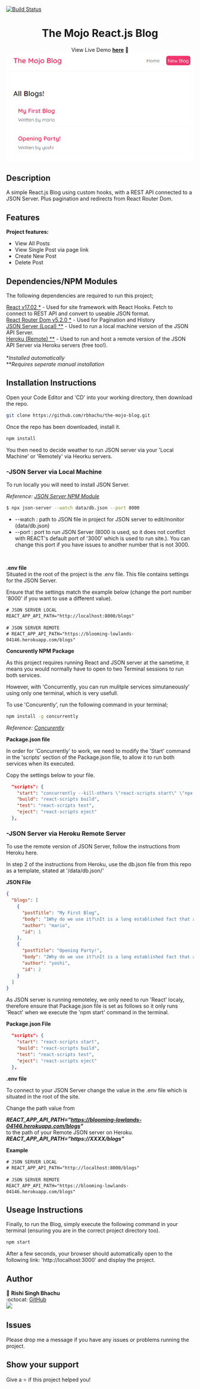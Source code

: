 [![Build Status](https://travis-ci.org/gelstudios/gitfiti.svg?branch=master)](https://travis-ci.org/gelstudios/gitfiti)

<h1 align="center">The Mojo React.js Blog</h1>
<div align="center">

View Live Demo **[here](https://rbhachu-the-mojo-blog.netlify.app/)** :rocket:
![Mojo Blog Preview](./src/images/mojo-blog.png)

</div>

## Description
<p>A simple React.js Blog using custom hooks, with a REST API connected to a JSON Server. Plus pagination and redirects from React Router Dom.</p>

## Features
**Project features:**
  <ul>
    <li>View All Posts</li>
    <li>View Single Post via page link</li>
    <li>Create New Post</li>
    <li>Delete Post</li>        
  </ul>

## Dependencies/NPM Modules
<p>The following dependencies are required to run this project;</p>

[React v17.02 *](https://www.npmjs.com/package/react) - Used for site framework with React Hooks. Fetch to connect to REST API and convert to useable JSON format.<br>
[React Router Dom v5.2.0 *](https://www.npmjs.com/package/react-router-dom) - Used for Pagination and History<br>
[JSON Server (Local) **](https://www.npmjs.com/package/json-server) - Used to run a local machine version of the JSON API Server.<br>
[Heroku (Remote) **](https://elements.heroku.com/buttons/eecs130/json-server-heroku) - Used to run and host a remote version of the JSON API Server via Heroku servers (free too!).<br><br>
*_Installed automatically_<br>
**_Requires seperate manual installation_


## Installation Instructions
<p>Open your Code Editor and 'CD' into your working directory, then download the repo.<p>

```sh
git clone https://github.com/rbhachu/the-mojo-blog.git
```
<p>Once the repo has been downloaded, install it.<p>

```sh
npm install
```

<p>You then need to decide weather to run JSON server via your 'Local Machine' or 'Remotely' via Heorku servers.<p>


### -JSON Server via Local Machine
<p>To run locally you will need to install JSON Server.</p>

*Reference: [JSON Server NPM Module](https://www.npmjs.com/package/json-server)*

```sh
$ npx json-server --watch data/db.json --port 8000
```
<ul>
  <li>--watch : path to JSON file in project for JSON server to edit/monitor (data/db.json)</li>
  <li>--port : port to run JSON Server (8000 is used, so it does not conflict with REACT's  default port of '3000' which is used to run site.). You can change this port if you have issues to another number that is not 3000.</li>
</ul>
<br>

__.env file__<br>
Situated in the root of the project is the .env file. This file contains settings for the JSON Server.

Ensure that the settings match the example below  (change the port number '8000' if you want to use a different value).

````
# JSON SERVER LOCAL
REACT_APP_API_PATH="http://localhost:8000/blogs"

# JSON SERVER REMOTE
# REACT_APP_API_PATH="https://blooming-lowlands-04146.herokuapp.com/blogs"
````

__Concurently NPM Package__
<p>As this project requires running React and JSON server at the sametime, it means you would normally have to open to two Terminal sessions to run both services.</p>
<p>However, with 'Concurrently, you can run mulitple services simutaneously' using only one terminal, which is very usefull.</p>
<p>To use 'Concurently', run the following command in your terminal;
</p>

````sh
npm install -g concurrently
````

*Reference: [Concurently](https://www.npmjs.com/package/concurrently)*


__Package.json file__
<p>In order for 'Concurrently' to work, we need to modify the 'Start' command in the 'scripts' section of the Package.json file, to allow it to run both services when its executed.
</p>
<p>Copy the settings below to your file.</p>

````json
  "scripts": {
    "start": "concurrently --kill-others \"react-scripts start\" \"npx json-server --watch data/db.json --port 8000\"",
    "build": "react-scripts build",
    "test": "react-scripts test",
    "eject": "react-scripts eject"
  },
````

### -JSON Server via Heroku Remote Server
<p>To use the remote version of JSON Server, follow the instructions from Heroku here.</p>

<p>In step 2 of the instructions from Heroku, use the db.json file from this repo as a template, sitated at '/data/db.json/'</p>

__JSON File__
````json
{
  "blogs": [
    {
      "postTitle": "My First Blog",
      "body": "1Why do we use it?\nIt is a long established fact that a reader will be distracted by the readable content of a page when looking at its layout. The point of using Lorem Ipsum is that it has a more-or-less normal distribution of letters, as opposed to using 'Content here, content here', making it look like readable English. Many desktop publishing packages and web page editors now use Lorem Ipsum as their default model text, and a search for 'lorem ipsum' will uncover many web sites still in their infancy. Various versions have evolved over the years, sometimes by accident, sometimes on purpose (injected humour and the like).\n\n\nWhere does it come from?\nContrary to popular belief, Lorem Ipsum is not simply random text. It has roots in a piece of classical Latin literature from 45 BC, making it over 2000 years old. Richard McClintock, a Latin professor at Hampden-Sydney College in Virginia, looked up one of the more obscure Latin words, consectetur, from a Lorem Ipsum passage, and going through the cites of the word in classical literature, discovered the undoubtable source. Lorem Ipsum comes from sections 1.10.32 and 1.10.33 of \"de Finibus Bonorum et Malorum\" (The Extremes of Good and Evil) by Cicero, written in 45 BC. This book is a treatise on the theory of ethics, very popular during the Renaissance. The first line of Lorem Ipsum, \"Lorem ipsum dolor sit amet..\", comes from a line in section 1.10.32.\n\nThe standard chunk of Lorem Ipsum used since the 1500s is reproduced below for those interested. Sections 1.10.32 and 1.10.33 from \"de Finibus Bonorum et Malorum\" by Cicero are also reproduced in their exact original form, accompanied by English versions from the 1914 translation by H. Rackham.\n\nWhere can I get some?\nThere are many variations of passages of Lorem Ipsum available, but the majority have suffered alteration in some form, by injected humour, or randomised words which don't look even slightly believable. If you are going to use a passage of Lorem Ipsum, you need to be sure there isn't anything embarrassing hidden in the middle of text. All the Lorem Ipsum generators on the Internet tend to repeat predefined chunks as necessary, making this the first true generator on the Internet. It uses a dictionary of over 200 Latin words, combined with a handful of model sentence structures, to generate Lorem Ipsum which looks reasonable. The generated Lorem Ipsum is therefore always free from repetition, injected humour, or non-characteristic words etc.",
      "author": "mario",
      "id": 1
    },
    {
      "postTitle": "Opening Party!",
      "body": "2Why do we use it?\nIt is a long established fact that a reader will be distracted by the readable content of a page when looking at its layout. The point of using Lorem Ipsum is that it has a more-or-less normal distribution of letters, as opposed to using 'Content here, content here', making it look like readable English. Many desktop publishing packages and web page editors now use Lorem Ipsum as their default model text, and a search for 'lorem ipsum' will uncover many web sites still in their infancy. Various versions have evolved over the years, sometimes by accident, sometimes on purpose (injected humour and the like).\n\n\nWhere does it come from?\nContrary to popular belief, Lorem Ipsum is not simply random text. It has roots in a piece of classical Latin literature from 45 BC, making it over 2000 years old. Richard McClintock, a Latin professor at Hampden-Sydney College in Virginia, looked up one of the more obscure Latin words, consectetur, from a Lorem Ipsum passage, and going through the cites of the word in classical literature, discovered the undoubtable source. Lorem Ipsum comes from sections 1.10.32 and 1.10.33 of \"de Finibus Bonorum et Malorum\" (The Extremes of Good and Evil) by Cicero, written in 45 BC. This book is a treatise on the theory of ethics, very popular during the Renaissance. The first line of Lorem Ipsum, \"Lorem ipsum dolor sit amet..\", comes from a line in section 1.10.32.\n\nThe standard chunk of Lorem Ipsum used since the 1500s is reproduced below for those interested. Sections 1.10.32 and 1.10.33 from \"de Finibus Bonorum et Malorum\" by Cicero are also reproduced in their exact original form, accompanied by English versions from the 1914 translation by H. Rackham.\n\nWhere can I get some?\nThere are many variations of passages of Lorem Ipsum available, but the majority have suffered alteration in some form, by injected humour, or randomised words which don't look even slightly believable. If you are going to use a passage of Lorem Ipsum, you need to be sure there isn't anything embarrassing hidden in the middle of text. All the Lorem Ipsum generators on the Internet tend to repeat predefined chunks as necessary, making this the first true generator on the Internet. It uses a dictionary of over 200 Latin words, combined with a handful of model sentence structures, to generate Lorem Ipsum which looks reasonable. The generated Lorem Ipsum is therefore always free from repetition, injected humour, or non-characteristic words etc.",
      "author": "yoshi",
      "id": 2
    }
  ]
}
````

<p>As JSON server is running remoteley, we only need to run 'React' localy, therefore ensure that Package.json file is set as follows so it only runs 'React' when we execute the 'npm start' command in the terminal.</p>

__Package.json File__
````json
  "scripts": {
    "start": "react-scripts start",
    "build": "react-scripts build",
    "test": "react-scripts test",
    "eject": "react-scripts eject"
  },
````

__.env file__<br>
<p>To connect to your JSON Server change the value in the .env file which is situated in the root of the site.</p>

<p>Change the path value from<br>

__*REACT_APP_API_PATH="https://blooming-lowlands-04146.herokuapp.com/blogs"*__
<br>to the path of your Remote JSON server on Heroku.<br>
__*REACT_APP_API_PATH="https://XXXX/blogs"*__
<br>

__Example__

````
# JSON SERVER LOCAL
# REACT_APP_API_PATH="http://localhost:8000/blogs"

# JSON SERVER REMOTE
REACT_APP_API_PATH="https://blooming-lowlands-04146.herokuapp.com/blogs"
````


## Useage Instructions
<p>Finally, to run the Blog, simply execute the following command in your terminal (ensuring you are in the correct project directory too).</p>

```sh
npm start
```
<p>After a few seconds, your browser should automatically open to the following link: 'http://localhost:3000' and display the project.</p>


## Author
👤 **Rishi Singh Bhachu**<br>
:octocat: [GitHub](https://github.com/rbhachu)<br>
<a target="_blank" title="https://www.linkedin.com/in/RishiSinghBhachu/" href="https://www.linkedin.com/in/RishiSinghBhachu/"><img src="https://img.shields.io/badge/-Rishi&nbsp;Singh&nbsp;Bhachu-0077B5?style=flat&logo=Linkedin&logoColor=white"/></a>


## Issues
Please drop me a message if you have any issues or problems running the project.


## Show your support
Give a ⭐️ if this project helped you!
